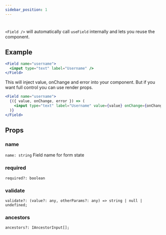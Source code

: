 ```yaml
---
sidebar_position: 1
---
```


# <Field />

`<Field />` will automatically call `useField` internally and lets you reuse the component.

## Example

```jsx
<Field name="username">
  <input type="text" label="Username" />
</Field>
```

This will inject value, onChange and error into your component. But if you want full control you can use render props.

```jsx
<Field name="username">
  {({ value, onChange, error }) => (
    <input type="text" label="Username" value={value} onChange={onChange} />
  )}
</Field>
```

## Props

### name

`name: string`
Field name for form state

### required

`required?: boolean`

### validate

`validate?: (value?: any, otherParams?: any) => string | null | undefined;`

### ancestors

`ancestors?: IAncestorInput[];`

